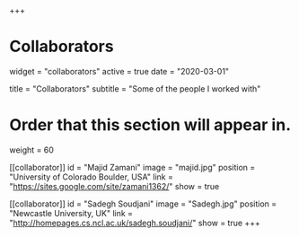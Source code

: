 +++
# Collaborators
widget = "collaborators"
active = true
date = "2020-03-01"

title = "Collaborators"
subtitle = "Some of the people I worked with"

# Order that this section will appear in.
weight = 60

[[collaborator]]
	id = "Majid Zamani"
	image = "majid.jpg"
	position = "University of Colorado Boulder, USA"
	link = "https://sites.google.com/site/zamani1362/"
	show = true

[[collaborator]]
	id = "Sadegh Soudjani"
	image = "Sadegh.jpg"
	position = "Newcastle University, UK"
	link = "http://homepages.cs.ncl.ac.uk/sadegh.soudjani/"
	show = true
+++
